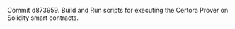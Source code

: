 Commit d873959.                    Build and Run scripts for executing the Certora Prover on Solidity smart contracts.